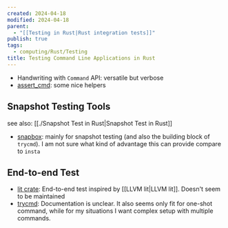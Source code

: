 ```yaml
---
created: 2024-04-18
modified: 2024-04-18
parent:
  - "[[Testing in Rust|Rust integration tests]]"
publish: true
tags:
  - computing/Rust/Testing
title: Testing Command Line Applications in Rust
---
```

- Handwriting with `Command` API: versatile but verbose
- [assert_cmd](https://docs.rs/assert_cmd/latest/assert_cmd/index.html): some nice helpers

## Snapshot Testing Tools
see also: [[./Snapshot Test in Rust|Snapshot Test in Rust]]
- [snapbox](https://docs.rs/snapbox/latest/snapbox/): mainly for snapshot testing (and also the building block of `trycmd`). I am not sure what kind of advantage this can provide compare to `insta`

## End-to-end Test
- [lit crate](https://crates.io/crates/lit/1.0.4): End-to-end test inspired by [[LLVM lit|LLVM lit]]. Doesn't seem to be maintained
- [trycmd](https://docs.rs/trycmd/latest/trycmd/): Documentation is unclear. It also seems only fit for one-shot command, while for my situations I want complex setup with multiple commands.